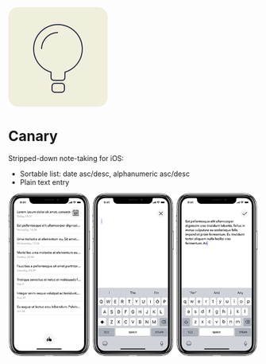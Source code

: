 ![logo](https://raw.githubusercontent.com/alexmcmillan1/Canary/master/Images/icon_small.png)

# Canary

Stripped-down note-taking for iOS:

* Sortable list: date asc/desc, alphanumeric asc/desc
* Plain text entry

![screenshots](https://raw.githubusercontent.com/alexmcmillan1/Canary/master/Images/screenshots@2x.png)
